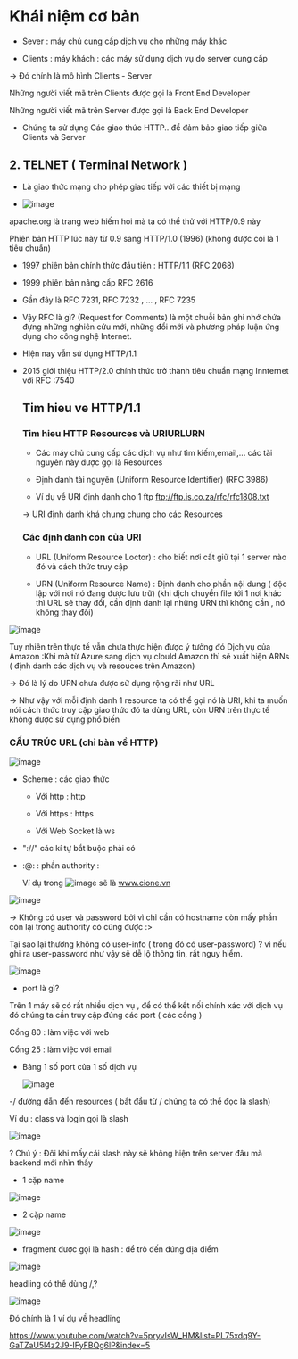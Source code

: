 # Khái niệm cơ bản

- Sever : máy chủ cung cấp dịch vụ cho những máy khác

- Clients : máy khách : các máy sử dụng dịch vụ do server cung cấp

-> Đó chính là mô hình Clients - Server

Những người viết mã trên Clients được gọi là Front End Developer

Những người viết mã trên Server được gọi là Back End Developer

- Chúng ta sử dụng Các giao thức HTTP.. để đảm bảo giao tiếp giữa Clients và Server

 ## 2. TELNET ( Terminal Network )

- Là giao thức mạng cho phép giao tiếp với các thiết bị mạng

- ![image](https://github.com/yeuubonn2k4/BASIC_OF_CYBER/assets/161863346/d6000e32-2dda-4ed7-902c-f3e422d01fd0)

apache.org là trang web hiếm hoi mà ta có thể thử với HTTP/0.9 này

Phiên bản HTTP lúc này từ 0.9 sang HTTP/1.0 (1996) (không được coi là 1 tiêu chuẩn)

- 1997 phiên bản chính thức đầu tiên : HTTP/1.1 (RFC 2068)

- 1999 phiên bản nâng cấp RFC 2616

- Gần đây là RFC 7231, RFC 7232 , ... , RFC 7235

- Vậy RFC là gì?  (Request for Comments) là một chuỗi bản ghi nhớ chứa đựng những nghiên cứu mới, những đổi mới và phương pháp luận ứng dụng cho công nghệ Internet.

- Hiện nay vẫn sử dụng HTTP/1.1

- 2015 giới thiệu HTTP/2.0 chính thức trở thành tiêu chuẩn mạng Innternet với RFC :7540

  ## Tim hieu ve HTTP/1.1

  ### Tim hieu HTTP Resources và URIURLURN

  - Các máy chủ cung cấp các dịch vụ như tìm kiếm,email,... các tài nguyên này được gọi là Resources

  - Định danh tài nguyên (Uniform Resource Identifier) (RFC 3986)
 
  - Ví dụ về URI định danh cho 1 ftp  ftp://ftp.is.co.za/rfc/rfc1808.txt
 
  -> URI định danh khá chung chung cho các Resources

  ### Các định danh con của URI
 
  - URL (Uniform Resource Loctor) : cho biết nơi cất giữ tại 1 server nào đó và cách thức truy cập
 
  - URN (Uniform Resource Name) : Định danh cho phần nội dung ( độc lập với nơi nó đang được lưu trữ)
(khi dịch chuyển file tới 1 nơi khác thì URL sẽ thay đổi, cần định danh lại những URN thì không cần , nó không thay đổi)

![image](https://github.com/yeuubonn2k4/BASIC_OF_CYBER/assets/161863346/e10e367c-b2b2-4d0b-8c6b-fdccd4aa8cc4)

Tuy nhiên trên thực tế vẫn chưa thực hiện được ý tưởng đó 
Dịch vụ của Amazon :Khi mà từ Azure sang dịch vụ clould Amazon thì sẽ xuất hiện ARNs ( định danh các dịch vụ và resouces trên Amazon)

-> Đó là lý do URN chưa được sử dụng rộng rãi như URL

-> Như vậy với mỗi định danh 1 resource ta có thể gọi nó là URI, khi ta muốn nói cách thức truy cập giao thức đó ta dùng URL, còn URN trên thực tế không được sử dụng phổ biến

### CẤU TRÚC URL (chỉ bàn về HTTP)

![image](https://github.com/yeuubonn2k4/BASIC_OF_CYBER/assets/161863346/abaf4cde-f267-4fd2-bce0-9cba5d7c5f19)

- Scheme : các giao thức

  + Với http : http
 
  + Với https : https
 
  + Với Web Socket là ws
 
- "://" các kí tự bắt buộc phải có

- <user>:<password>@<host>:<port> : phần authority :

  Ví dụ trong ![image](https://github.com/yeuubonn2k4/BASIC_OF_CYBER/assets/161863346/be282e99-f9c9-4dce-a90a-f3875edf3fbe)
sẽ là www.cione.vn

![image](https://github.com/yeuubonn2k4/BASIC_OF_CYBER/assets/161863346/725524d9-614e-4802-8903-cbff012b0bf8)

-> Không có user và password bởi vì chỉ cần có hostname còn mấy phần còn lại trong authority có cũng được :> 

Tại sao lại thường không có user-info ( trong đó có user-password) ? vì nếu ghi ra user-password như vậy sẽ dễ lộ thông tin, rất nguy hiểm.

![image](https://github.com/yeuubonn2k4/BASIC_OF_CYBER/assets/161863346/17b24f0d-7e60-49fb-b15e-07d225832200)

- port là gì?

Trên 1 máy sẽ có rất nhiều dịch vụ , để có thể kết nối chính xác với dịch vụ đó chúng ta cần truy cập đúng các port ( các cổng )

Cổng 80 : làm việc với web

Cổng 25 : làm việc với email

- Bảng 1 số port của 1 số dịch vụ

  ![image](https://github.com/yeuubonn2k4/BASIC_OF_CYBER/assets/161863346/99850d85-e328-424a-8cc9-daea3b2294a9)

-/<path> đường dẫn đến resources ( bắt đầu từ / chúng ta có thể đọc là slash)

Ví dụ : class và login gọi là slash 

![image](https://github.com/yeuubonn2k4/BASIC_OF_CYBER/assets/161863346/fec01057-e553-4301-929e-411d1250c7ce)

? Chú ý : Đôi khi mấy cái slash này sẽ không hiện trên server đâu mà backend mới nhìn thấy

- 1 cặp name
  
![image](https://github.com/yeuubonn2k4/BASIC_OF_CYBER/assets/161863346/a13bcc57-6e39-4fe0-8e7a-8879a72e3a52)

- 2 cặp name

![image](https://github.com/yeuubonn2k4/BASIC_OF_CYBER/assets/161863346/38314106-868a-451c-84dc-b13c128ee327)

- fragment được gọi là hash : để trỏ đến đúng địa điểm

![image](https://github.com/yeuubonn2k4/BASIC_OF_CYBER/assets/161863346/889e0d8b-1ad1-4a5c-bd31-adc6aeb8b9d9)

headling có thể dùng /,?

![image](https://github.com/yeuubonn2k4/BASIC_OF_CYBER/assets/161863346/db642d89-0df4-423a-b63e-70d45a669bd2)

Đó chính là 1 ví dụ về headling

https://www.youtube.com/watch?v=5pryvIsW_HM&list=PL75xdq9Y-GaTZaU5l4z2J9-IFyFBQg6lP&index=5
